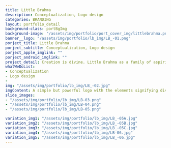 ```yaml
---
title: Little Brahma
description: Conceptualization, Logo design
categories: BRANDING
layout: portfolio_detail
background-class: portBgImg
background-image: "/assets/img/portfolio/port_cover_img/littlebrahma.png"
banner__logo: "/assets/img/portfolio/lb_img/LB_-01.png"
porject_title: Little Brahma
porject_subtitle: Conceptualization, Logo design
porject_apple_imglink: ""
porject_android_imglink: ""
project_detail: Creation is divine. Little Brahma as a family of aspiring artists, designers, illustrators and animators, are creating wonders with their unique vision of design. As the name ‘Little Brahma’ suggests, the logo should have its roots which goes deep into our traditions but at the same time portraying the modern design environment which creates an impression on customers with the essence of spirituality.
whatWeDoList:
- Conceptualization
- Logo design
- 
img: "/assets/img/portfolio/lb_img/LB_-02.jpg"
imgContent: A simple but powerful logo with the elements signifying divinity and creativity
slide_images:
- "/assets/img/portfolio/lb_img/LB-03.png"
- "/assets/img/portfolio/lb_img/LB-04.png"
- "/assets/img/portfolio/lb_img/LB-05.png"

variation_img1: "/assets/img/portfolio/lb_img/LB_-05A.jpg"
variation_img2: "/assets/img/portfolio/lb_img/LB_-05B.jpg"
variation_img3: "/assets/img/portfolio/lb_img/LB_-05C.jpg"
variation_img4: "/assets/img/portfolio/lb_img/LB-06.jpg"
variation_img5: "/assets/img/portfolio/lb_img/LB_-06.jpg"
---
```


